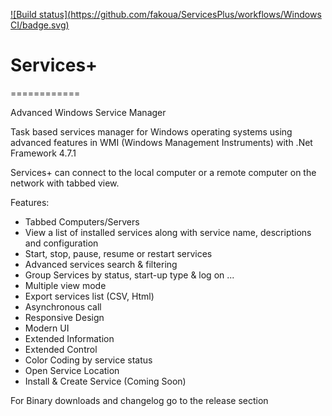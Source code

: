 [![Build status](https://github.com/fakoua/ServicesPlus/workflows/Windows CI/badge.svg)](https://github.com/fakoua/ServicesPlus/actions)

# Services+
============

Advanced Windows Service Manager

Task based services manager for Windows operating systems using advanced features in WMI (Windows Management Instruments) with .Net Framework 4.7.1

Services+ can connect to the local computer or a remote computer on the network with tabbed view.

Features:

* Tabbed Computers/Servers
* View a list of installed services along with service name, descriptions and configuration
* Start, stop, pause, resume or restart services
* Advanced services search & filtering
* Group Services by status, start-up type & log on ...
* Multiple view mode
* Export services list (CSV, Html)
* Asynchronous call
* Responsive Design
* Modern UI
* Extended Information
* Extended Control
* Color Coding by service status
* Open Service Location
* Install & Create Service (Coming Soon)

For Binary downloads and changelog go to the release section
